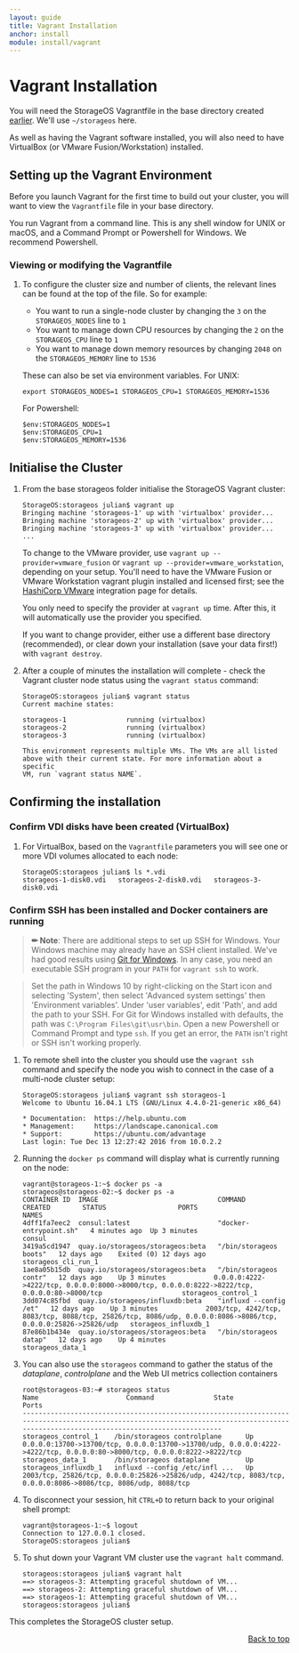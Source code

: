 ```yaml
---
layout: guide
title: Vagrant Installation
anchor: install
module: install/vagrant
---
```


# <a name="top"></a> Vagrant Installation

You will need the StorageOS Vagrantfile in the base directory created [earlier](deployment.html). We'll use `~/storageos` here.

As well as having the Vagrant software installed, you will also need to have VirtualBox (or VMware Fusion/Workstation) installed.

## Setting up the Vagrant Environment

Before you launch Vagrant for the first time to build out your cluster, you will want to view the `Vagrantfile` file in your base directory.

You run Vagrant from a command line. This is any shell window for UNIX or macOS, and a Command Prompt or Powershell for Windows.
We recommend Powershell.

### Viewing or modifying the Vagrantfile

1.  To configure the cluster size and number of clients, the relevant lines can be found at the top of the file.  So for example:
    * You want to run a single-node cluster by  changing the `3` on the `STORAGEOS_NODES` line to `1`
    * You want to manage down CPU resources by changing the `2` on the `STORAGEOS_CPU` line to `1`
    * You want to manage down memory resources by changing `2048` on the `STORAGEOS_MEMORY` line to `1536`

    These can also be set via environment variables. For UNIX:

    ```
    export STORAGEOS_NODES=1 STORAGEOS_CPU=1 STORAGEOS_MEMORY=1536
    ```

    For Powershell:

    ```
    $env:STORAGEOS_NODES=1
    $env:STORAGEOS_CPU=1
    $env:STORAGEOS_MEMORY=1536
    ```

## Initialise the Cluster

1.  From the base storageos folder initialise the StorageOS Vagrant cluster:

    ```
    StorageOS:storageos julian$ vagrant up
    Bringing machine 'storageos-1' up with 'virtualbox' provider...
    Bringing machine 'storageos-2' up with 'virtualbox' provider...
    Bringing machine 'storageos-3' up with 'virtualbox' provider...
    ...
    ```

    To change to the VMware provider, use `vagrant up --provider=vmware_fusion` or `vagrant up --provider=vmware_workstation`, depending
    on your setup. You'll need to have the VMware Fusion or VMware Workstation vagrant plugin installed and licensed first; see the
    [HashiCorp VMware](https://www.vagrantup.com/vmware/) integration page for details.

    You only need to specify the provider at `vagrant up` time. After this, it will automatically use the provider you specified.

    If you want to change provider, either use a different base directory (recommended), or clear down your installation
    (save your data first!) with `vagrant destroy`.

1.  After a couple of minutes the installation will complete - check the Vagrant cluster node status using the `vagrant status` command:

    ```
    StorageOS:storageos julian$ vagrant status
    Current machine states:

    storageos-1               running (virtualbox)
    storageos-2               running (virtualbox)
    storageos-3               running (virtualbox)

    This environment represents multiple VMs. The VMs are all listed
    above with their current state. For more information about a specific
    VM, run `vagrant status NAME`.
    ```

## Confirming the installation

### Confirm VDI disks have been created (VirtualBox)

1.  For VirtualBox, based on the `Vagrantfile` parameters you will see one or more VDI volumes allocated to each node:

    ```
    StorageOS:storageos julian$ ls *.vdi
    storageos-1-disk0.vdi	storageos-2-disk0.vdi	storageos-3-disk0.vdi
    ```

### Confirm SSH has been installed and Docker containers are running

>**&#x270F; Note**: There are additional steps to set up SSH for Windows. Your Windows machine
> may already have an SSH client installed. We've had good results using
> [Git for Windows](https://git-scm.com/download/win).
> In any case, you need an executable
> SSH program in your `PATH` for `vagrant ssh` to work.

> Set the path in Windows 10
> by right-clicking on the Start icon and selecting 'System', then select 'Advanced system settings'
> then 'Environment variables'. Under 'user variables', edit 'Path', and add the
> path to your SSH.
> For Git for Windows installed with defaults, the path was `C:\Program Files\git\usr\bin`.
> Open a new Powershell or Command Prompt and type `ssh`. If you get an error, the `PATH` isn't
> right or SSH isn't working properly.

1.  To remote shell into the cluster you should use the `vagrant ssh` command and specify the node you wish to connect in the case of a multi-node cluster setup:

    ```
    StorageOS:storageos julian$ vagrant ssh storageos-1
    Welcome to Ubuntu 16.04.1 LTS (GNU/Linux 4.4.0-21-generic x86_64)

    * Documentation:  https://help.ubuntu.com
    * Management:     https://landscape.canonical.com
    * Support:        https://ubuntu.com/advantage
    Last login: Tue Dec 13 12:27:42 2016 from 10.0.2.2
    ```

1.  Running the `docker ps` command will display what is currently running on the node:

    ```
    vagrant@storageos-1:~$ docker ps -a
    storageos@storageos-02:~$ docker ps -a
    CONTAINER ID  IMAGE                              COMMAND                  CREATED        STATUS                  PORTS                                                                                                           NAMES
    4dff1fa7eec2  consul:latest                      "docker-entrypoint.sh"   4 minutes ago  Up 3 minutes                                                                                                                            consul
    3419a5cd1947  quay.io/storageos/storageos:beta   "/bin/storageos boots"   12 days ago    Exited (0) 12 days ago                                                                                                                  storageos_cli_run_1
    1ae8a05b15db  quay.io/storageos/storageos:beta   "/bin/storageos contr"   12 days ago    Up 3 minutes            0.0.0.0:4222->4222/tcp, 0.0.0.0:8000->8000/tcp, 0.0.0.0:8222->8222/tcp, 0.0.0.0:80->8000/tcp                    storageos_control_1
    3dd074c85fbd  quay.io/storageos/influxdb:beta    "influxd --config /et"   12 days ago    Up 3 minutes            2003/tcp, 4242/tcp, 8083/tcp, 8088/tcp, 25826/tcp, 8086/udp, 0.0.0.0:8086->8086/tcp, 0.0.0.0:25826->25826/udp   storageos_influxdb_1
    87e86b1b434e  quay.io/storageos/storageos:beta   "/bin/storageos datap"   12 days ago    Up 4 minutes                                                                                                                            storageos_data_1
    ```

1.  You can also use the `storageos` command to gather the status of the *dataplane*, *controlplane* and the Web UI metrics collection containers

    ```
    root@storageos-03:~# storageos status
    Name                      Command               State                                                            Ports
    ----------------------------------------------------------------------------------------------------------------------------------------------------------------------------------------
    storageos_control_1    /bin/storageos controlplane      Up      0.0.0.0:13700->13700/tcp, 0.0.0.0:13700->13700/udp, 0.0.0.0:4222->4222/tcp, 0.0.0.0:80->8000/tcp, 0.0.0.0:8222->8222/tcp
    storageos_data_1       /bin/storageos dataplane         Up
    storageos_influxdb_1   influxd --config /etc/infl ...   Up      2003/tcp, 25826/tcp, 0.0.0.0:25826->25826/udp, 4242/tcp, 8083/tcp, 0.0.0.0:8086->8086/tcp, 8086/udp, 8088/tcp
    ```

1.  To disconnect your session, hit `CTRL+D` to return back to your original shell prompt:

    ```
    vagrant@storageos-1:~$ logout
    Connection to 127.0.0.1 closed.
    StorageOS:storageos julian$
    ```

1.  To shut down your Vagrant VM cluster use the `vagrant halt` command.

    ```
    storageos:storageos julian$ vagrant halt
    ==> storageos-3: Attempting graceful shutdown of VM...
    ==> storageos-2: Attempting graceful shutdown of VM...
    ==> storageos-1: Attempting graceful shutdown of VM...
    storageos:storageos julian$
    ```

This completes the StorageOS cluster setup.

<div style="text-align: right"> <a href="#top"> Back to top </a> </div>
